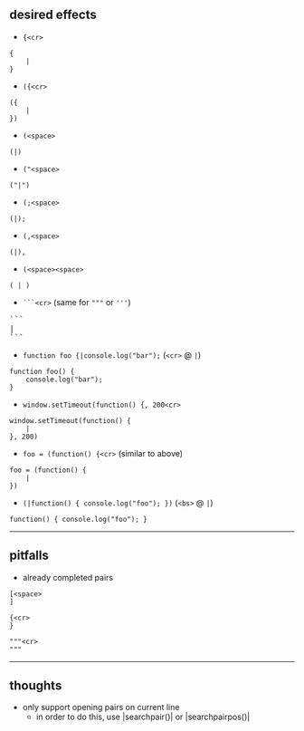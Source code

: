 ## desired effects

* `{<cr>`

```
{
    |
}
```


* `({<cr>`

```
({
    |
})
```


* `(<space>`

```
(|)
```


* `("<space>`

```
("|")
```


* `(;<space>`

```
(|);
```


* `(,<space>`

```
(|),
```

* `(<space><space>`

```
( | )
```

* <code>```\<cr></code> (same for `"""` or `'''`)

<pre>
```
|
```
</pre>

* `function foo {|console.log("bar");` (`<cr>` @ `|`)

```
function foo() {
    console.log("bar");
}
```

* `window.setTimeout(function() {, 200<cr>`

```
window.setTimeout(function() {
    |
}, 200)
```

* `foo = (function() {<cr>` (similar to above)

```
foo = (function() {
    |
})
```

* `(|function() { console.log("foo"); })` (`<bs>` @ `|`)

```
function() { console.log("foo"); }
```

--------------------------------------------------------------------------------

## pitfalls

* already completed pairs

```
[<space>
]
```

```
{<cr>
}
```

```
"""<cr>
"""
```

--------------------------------------------------------------------------------

## thoughts

* only support opening pairs on current line
    - in order to do this, use |searchpair()| or |searchpairpos()|
